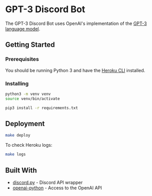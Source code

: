 # GPT-3 Discord Bot

The GPT-3 Discord Bot uses OpenAI's implementation of the [GPT-3 language model](https://en.wikipedia.org/wiki/GPT-3).

## Getting Started

### Prerequisites

You should be running Python 3 and have the [Heroku CLI](https://devcenter.heroku.com/articles/heroku-cli) installed.

### Installing

```sh
python3 -m venv venv
source venv/bin/activate

pip3 install -r requirements.txt
```

## Deployment

```sh
make deploy
```

To check Heroku logs:

```sh
make logs
```

## Built With

* [discord.py](https://github.com/Rapptz/discord.py) - Discord API wrapper
* [openai-python](https://github.com/openai/openai-python) - Access to the OpenAI API
